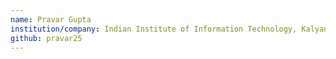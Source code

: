 ```yaml
---
name: Pravar Gupta
institution/company: Indian Institute of Information Technology, Kalyani
github: pravar25
---
```

